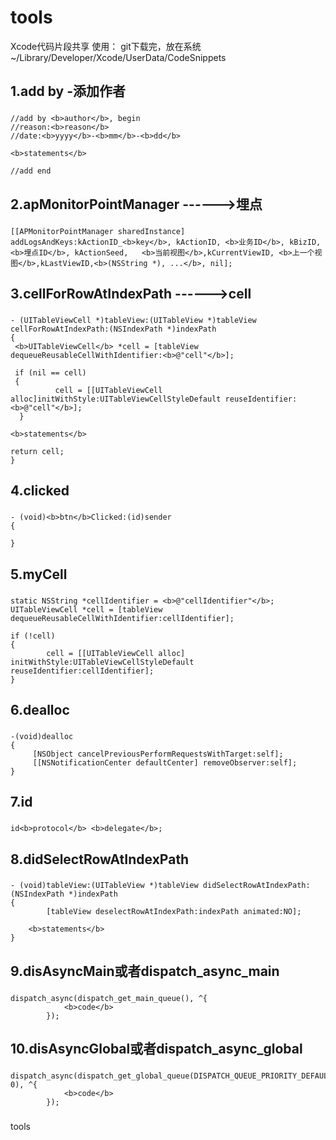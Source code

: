 tools
=====

Xcode代码片段共享
使用：
    git下载完，放在系统~/Library/Developer/Xcode/UserData/CodeSnippets


1.add by	-添加作者
-----------------------------------
###
    //add by <b>author</b>, begin
    //reason:<b>reason</b>
    //date:<b>yyyy</b>-<b>mm</b>-<b>dd</b>
    
    <b>statements</b>
    
    //add end
###

2.apMonitorPointManager	------>埋点
-----------------------------------
###
	[[APMonitorPointManager sharedInstance] addLogsAndKeys:kActionID_<b>key</b>, kActionID, <b>业务ID</b>, kBizID, <b>埋点ID</b>, kActionSeed,   <b>当前视图</b>,kCurrentViewID, <b>上一个视图</b>,kLastViewID,<b>(NSString *), ...</b>, nil];
###


3.cellForRowAtIndexPath	------>cell
-----------------------------------
###
	- (UITableViewCell *)tableView:(UITableView *)tableView cellForRowAtIndexPath:(NSIndexPath *)indexPath
	{
   	 <b>UITableViewCell</b> *cell = [tableView dequeueReusableCellWithIdentifier:<b>@"cell"</b>];
    
   	 if (nil == cell)
   	 {
      		  cell = [[UITableViewCell alloc]initWithStyle:UITableViewCellStyleDefault reuseIdentifier:<b>@"cell"</b>];
  	  }
    
    <b>statements</b>
    
    return cell;
	}
###

4.clicked
-----------------------------------
###
	- (void)<b>btn</b>Clicked:(id)sender
	{
    
	}
###

5.myCell
-----------------------------------
###
	static NSString *cellIdentifier = <b>@"cellIdentifier"</b>;
	UITableViewCell *cell = [tableView dequeueReusableCellWithIdentifier:cellIdentifier];

	if (!cell)
	{
    		cell = [[UITableViewCell alloc] initWithStyle:UITableViewCellStyleDefault reuseIdentifier:cellIdentifier];
	}
###

6.dealloc
-----------------------------------
###
	-(void)dealloc
	{
   		 [NSObject cancelPreviousPerformRequestsWithTarget:self];
   		 [[NSNotificationCenter defaultCenter] removeObserver:self];
	}
###

7.id
-----------------------------------
###
	id<b>protocol</b> <b>delegate</b>;
###

8.didSelectRowAtIndexPath
-----------------------------------
###
	- (void)tableView:(UITableView *)tableView didSelectRowAtIndexPath:(NSIndexPath *)indexPath
	{
    		[tableView deselectRowAtIndexPath:indexPath animated:NO];
    
   	 	<b>statements</b>
	}
###

9.disAsyncMain或者dispatch_async_main
-----------------------------------
###
	dispatch_async(dispatch_get_main_queue(), ^{
                <b>code</b>
            });
###

10.disAsyncGlobal或者dispatch_async_global
-----------------------------------
###
	dispatch_async(dispatch_get_global_queue(DISPATCH_QUEUE_PRIORITY_DEFAULT, 0), ^{
                <b>code</b>
            });
###


tools
